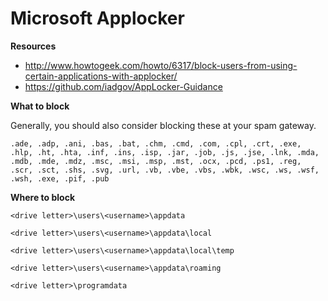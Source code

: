 # Microsoft Applocker

**Resources**

* http://www.howtogeek.com/howto/6317/block-users-from-using-certain-applications-with-applocker/
* https://github.com/iadgov/AppLocker-Guidance

**What to block**

Generally, you should also consider blocking these at your spam gateway.

    .ade, .adp, .ani, .bas, .bat, .chm, .cmd, .com, .cpl, .crt, .exe, .hlp, .ht, .hta, .inf, .ins, .isp, .jar, .job, .js, .jse, .lnk, .mda, .mdb, .mde, .mdz, .msc, .msi, .msp, .mst, .ocx, .pcd, .ps1, .reg, .scr, .sct, .shs, .svg, .url, .vb, .vbe, .vbs, .wbk, .wsc, .ws, .wsf, .wsh, .exe, .pif, .pub

**Where to block**

    <drive letter>\users\<username>\appdata

    <drive letter>\users\<username>\appdata\local

    <drive letter>\users\<username>\appdata\local\temp

    <drive letter>\users\<username>\appdata\roaming

    <drive letter>\programdata
